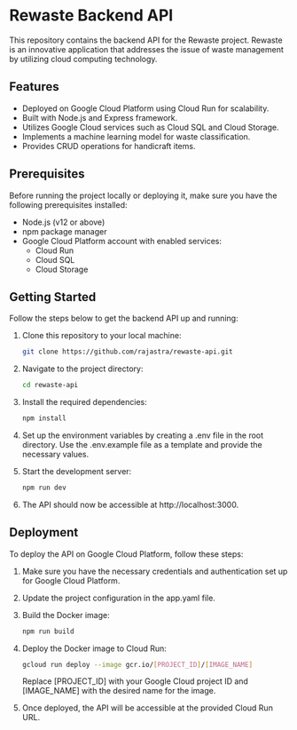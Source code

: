 # Rewaste Backend API

This repository contains the backend API for the Rewaste project. Rewaste is an innovative application that addresses the issue of waste management by utilizing cloud computing technology.

## Features

- Deployed on Google Cloud Platform using Cloud Run for scalability.
- Built with Node.js and Express framework.
- Utilizes Google Cloud services such as Cloud SQL and Cloud Storage.
- Implements a machine learning model for waste classification.
- Provides CRUD operations for handicraft items.

## Prerequisites

Before running the project locally or deploying it, make sure you have the following prerequisites installed:

- Node.js (v12 or above)
- npm package manager
- Google Cloud Platform account with enabled services:
  - Cloud Run
  - Cloud SQL
  - Cloud Storage

## Getting Started

Follow the steps below to get the backend API up and running:

1. Clone this repository to your local machine:

   ```bash
   git clone https://github.com/rajastra/rewaste-api.git
   ```

2. Navigate to the project directory:

   ```bash
   cd rewaste-api
   ```

3. Install the required dependencies:

   ```bash
   npm install
   ```

4. Set up the environment variables by creating a .env file in the root directory. Use the .env.example file as a template and provide the necessary values.

5. Start the development server:

   ```bash
   npm run dev
   ```

6. The API should now be accessible at http://localhost:3000.

## Deployment

To deploy the API on Google Cloud Platform, follow these steps:

1. Make sure you have the necessary credentials and authentication set up for Google Cloud Platform.
2. Update the project configuration in the app.yaml file.
3. Build the Docker image:

   ```bash
   npm run build
   ```

4. Deploy the Docker image to Cloud Run:

   ```bash
   gcloud run deploy --image gcr.io/[PROJECT_ID]/[IMAGE_NAME]
   ```

   Replace [PROJECT_ID] with your Google Cloud project ID and [IMAGE_NAME] with the desired name for the image.

5. Once deployed, the API will be accessible at the provided Cloud Run URL.

